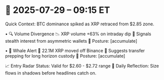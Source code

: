 # 📆 2025-07-29 – 09:15 ET

Quick Context: BTC dominance spiked as XRP retraced from $2.85 zone.

• 🔍 Volume Divergence
📉 XRP volume +63% on intraday dip
🎯 Signals stealth interest from asymmetric wallets
🧭 Posture: [accumulate]

• 🐋 Whale Alert
🔄 22.1M XRP moved off Binance
🧠 Suggests transfer prepping for long horizon custody
🧭 Posture: [accumulate]

📈 Entry Radar Status: Valid for $2.60 - $2.72 range
🧠 Daily Reflection: Size flows in shadows before headlines catch on.
